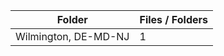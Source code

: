 | Folder               |   Files / Folders |
|----------------------|-------------------|
| Wilmington, DE-MD-NJ |                 1 |